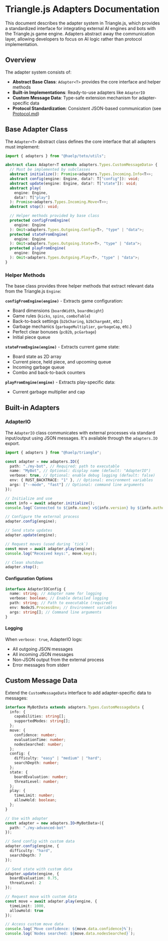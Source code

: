 # Triangle.js Adapters Documentation

This document describes the adapter system in Triangle.js, which provides a standardized interface for integrating external AI engines and bots with the Triangle.js game engine. Adapters abstract away the communication layer, allowing developers to focus on AI logic rather than protocol implementation.

## Overview

The adapter system consists of:

- **Abstract Base Class**: `Adapter<T>` provides the core interface and helper methods
- **Built-in Implementations**: Ready-to-use adapters like `AdapterIO`
- **Custom Message Data**: Type-safe extension mechanism for adapter-specific data
- **Protocol Standardization**: Consistent JSON-based communication (see [Protocol.md](./Protocol.md))

## Base Adapter Class

The `Adapter<T>` abstract class defines the core interface that all adapters must implement:

```typescript
import { adapters } from "@haelp/teto/utils";

abstract class Adapter<T extends adapters.Types.CustomMessageData> {
  // Must be implemented by subclasses
  abstract initialize(): Promise<adapters.Types.Incoming.Info<T>>;
  abstract config(engine: Engine, data?: T["config"]): void;
  abstract update(engine: Engine, data?: T["state"]): void;
  abstract play(
    engine: Engine,
    data?: T["play"]
  ): Promise<adapters.Types.Incoming.Move<T>>;
  abstract stop(): void;

  // Helper methods provided by base class
  protected configFromEngine(
    engine: Engine
  ): Omit<adapters.Types.Outgoing.Config<T>, "type" | "data">;
  protected stateFromEngine(
    engine: Engine
  ): Omit<adapters.Types.Outgoing.State<T>, "type" | "data">;
  protected playFromEngine(
    engine: Engine
  ): Omit<adapters.Types.Outgoing.Play<T>, "type" | "data">;
}
```

### Helper Methods

The base class provides three helper methods that extract relevant data from the Triangle.js `Engine`:

**`configFromEngine(engine)`** - Extracts game configuration:

- Board dimensions (`boardWidth`, `boardHeight`)
- Game rules (`kicks`, `spins`, `comboTable`)
- Back-to-back settings (`b2bCharing`, `b2bChargeAt`, etc.)
- Garbage mechanics (`garbageMultiplier`, `garbageCap`, etc.)
- Perfect clear bonuses (`pcB2b`, `pcGarbage`)
- Initial piece queue

**`stateFromEngine(engine)`** - Extracts current game state:

- Board state as 2D array
- Current piece, held piece, and upcoming queue
- Incoming garbage queue
- Combo and back-to-back counters

**`playFromEngine(engine)`** - Extracts play-specific data:

- Current garbage multiplier and cap

## Built-in Adapters

### AdapterIO

The `AdapterIO` class communicates with external processes via standard input/output using JSON messages. It's available through the `adapters.IO` export.

```typescript
import { adapters } from "@haelp/triangle";

const adapter = new adapters.IO({
  path: "./my-bot", // Required: path to executable
  name: "MyBot", // Optional: display name (default: "AdapterIO")
  verbose: true, // Optional: enable debug logging (default: false)
  env: { RUST_BACKTRACE: "1" }, // Optional: environment variables
  args: ["--mode", "fast"] // Optional: command line arguments
});

// Initialize and use
const info = await adapter.initialize();
console.log(`Connected to ${info.name} v${info.version} by ${info.author}`);

// Configure the external process
adapter.config(engine);

// Send state updates
adapter.update(engine);

// Request moves (used during `tick`)
const move = await adapter.play(engine);
console.log("Received keys:", move.keys);

// Clean shutdown
adapter.stop();
```

#### Configuration Options

```typescript
interface AdapterIOConfig {
  name: string; // Adapter name for logging
  verbose: boolean; // Enable detailed logging
  path: string; // Path to executable (required)
  env: NodeJS.ProcessEnv; // Environment variables
  args: string[]; // Command line arguments
}
```

#### Logging

When `verbose: true`, AdapterIO logs:

- All outgoing JSON messages
- All incoming JSON messages
- Non-JSON output from the external process
- Error messages from stderr

## Custom Message Data

Extend the `CustomMessageData` interface to add adapter-specific data to messages:

```typescript
interface MyBotData extends adapters.Types.CustomMessageData {
  info: {
    capabilities: string[];
    supportedModes: string[];
  };
  move: {
    confidence: number;
    evaluationTime: number;
    nodesSearched: number;
  };
  config: {
    difficulty: "easy" | "medium" | "hard";
    searchDepth: number;
  };
  state: {
    boardEvaluation: number;
    threatLevel: number;
  };
  play: {
    timeLimit: number;
    allowHold: boolean;
  };
}

// Use with adapter
const adapter = new adapters.IO<MyBotData>({
  path: "./my-advanced-bot"
});

// Send config with custom data
adapter.config(engine, {
  difficulty: "hard",
  searchDepth: 7
});

// Send state with custom data
adapter.update(engine, {
  boardEvaluation: 0.75,
  threatLevel: 2
});

// Request move with custom data
const move = await adapter.play(engine, {
  timeLimit: 1000,
  allowHold: true
});

// Access custom move data
console.log(`Move confidence: ${move.data.confidence}%`);
console.log(`Nodes searched: ${move.data.nodesSearched}`);
```
